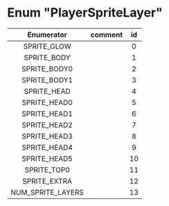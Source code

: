 # Enum "PlayerSpriteLayer"
|Enumerator|comment|id|
|:--:|:--:|:--:|
| SPRITE_GLOW |  | 0 |
| SPRITE_BODY |  | 1 |
| SPRITE_BODY0 |  | 2 |
| SPRITE_BODY1 |  | 3 |
| SPRITE_HEAD |  | 4 |
| SPRITE_HEAD0 |  | 5 |
| SPRITE_HEAD1 |  | 6 |
| SPRITE_HEAD2 |  | 7 |
| SPRITE_HEAD3 |  | 8 |
| SPRITE_HEAD4 |  | 9 |
| SPRITE_HEAD5 |  | 10 |
| SPRITE_TOP0 |  | 11 |
| SPRITE_EXTRA |  | 12 |
| NUM_SPRITE_LAYERS |  | 13 |